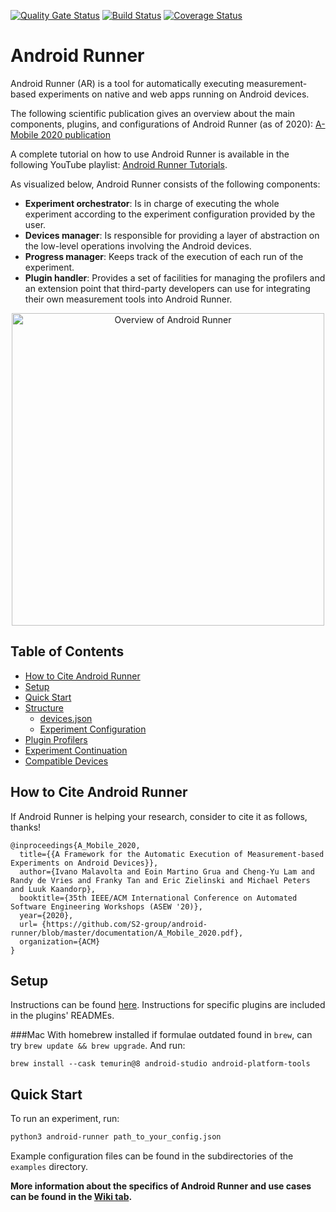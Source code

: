 [![Quality Gate Status](https://sonarcloud.io/api/project_badges/measure?project=S2-group_android-runner&metric=alert_status)](https://sonarcloud.io/dashboard?id=S2-group_android-runner)
[![Build Status](https://travis-ci.org/S2-group/android-runner.svg?branch=master)](https://travis-ci.org/S2-group/android-runner)
[![Coverage Status](https://coveralls.io/repos/github/S2-group/android-runner/badge.svg?branch=master)](https://coveralls.io/github/S2-group/android-runner?branch=master&service=github)
# Android Runner
Android Runner (AR) is a tool for automatically executing measurement-based experiments on native and web apps running on Android devices.

The following scientific publication gives an overview about the main components, plugins, and configurations of Android Runner (as of 2020): [A-Mobile 2020 publication](https://github.com/S2-group/android-runner/blob/master/documentation/A_Mobile_2020.pdf)  

A complete tutorial on how to use Android Runner is available in the following YouTube playlist: [Android Runner Tutorials](https://www.youtube.com/watch?v=-ZXT176ljjI&list=PLLbZZOioDh3P50WcYbuBMZEJokJH3ZONr).

As visualized below, Android Runner consists of the following components:
- **Experiment orchestrator**: Is in charge of executing the whole experiment according to the experiment configuration provided by the user.
- **Devices manager**: Is responsible for providing a layer of abstraction on the low-level operations involving the Android devices.
- **Progress manager**: Keeps track of the execution of each run of the experiment.
- **Plugin handler**: Provides a set of facilities for managing the profilers and an extension point that third-party developers can use for integrating their own measurement tools into Android Runner.

<p align="center">
<img src="./documentation/overview.jpg" alt="Overview of Android Runner" width="500"/>
</p>

## Table of Contents
- [How to Cite Android Runner](#how-to-cite-android-runner)
- [Setup](#setup)
- [Quick Start](#quick-start)
- [Structure](#structure)
  - [devices.json](#devicesjson)
  - [Experiment Configuration](#experiment-configuration)
- [Plugin Profilers](#plugin-profilers)
- [Experiment Continuation](#experiment-continuation)
- [Compatible Devices](#compatible-devices)

## How to Cite Android Runner

If Android Runner is helping your research, consider to cite it as follows, thanks!

``` 
@inproceedings{A_Mobile_2020,
  title={{A Framework for the Automatic Execution of Measurement-based Experiments on Android Devices}},
  author={Ivano Malavolta and Eoin Martino Grua and Cheng-Yu Lam and Randy de Vries and Franky Tan and Eric Zielinski and Michael Peters and Luuk Kaandorp},
  booktitle={35th IEEE/ACM International Conference on Automated Software Engineering Workshops (ASEW '20)},
  year={2020},
  url= {https://github.com/S2-group/android-runner/blob/master/documentation/A_Mobile_2020.pdf},
  organization={ACM}
}
```

## Setup
Instructions can be found [here](https://github.com/S2-group/android-runner/wiki/Setup). Instructions for specific plugins are included in the plugins' READMEs.

###Mac
With homebrew installed
if formulae outdated found in `brew`, can try `brew update && brew upgrade`.
And run:
``` 
brew install --cask temurin@8 android-studio android-platform-tools
```

## Quick Start
To run an experiment, run:
```bash
python3 android-runner path_to_your_config.json
```
Example configuration files can be found in the subdirectories of the `examples` directory.

**More information about the specifics of Android Runner and use cases can be found in the [Wiki tab](https://github.com/S2-group/android-runner/wiki).**
